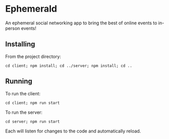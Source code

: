 # Ephemerald

An ephemeral social networking app to bring the best of online events to in-person events!

## Installing

From the project directory:

```
cd client; npm install; cd ../server; npm install; cd ..
```

## Running

To run the client:

```
cd client; npm run start
```

To run the server:

```
cd server; npm run start
```

Each will listen for changes to the code and automatically reload.
